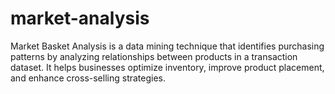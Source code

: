 # market-analysis
Market Basket Analysis is a data mining technique that identifies purchasing patterns by analyzing relationships between products in a transaction dataset. It helps businesses optimize inventory, improve product placement, and enhance cross-selling strategies.
